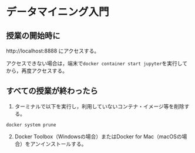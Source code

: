 # データマイニング入門

## 授業の開始時に

http://localhost:8888 にアクセスする。

アクセスできない場合は，端末で`docker container start jupyter`を実行してから，再度アクセスする。

## すべての授業が終わったら

1. ターミナルで以下を実行し，利用していないコンテナ・イメージ等を削除する。

```{bash}
docker system prune
```

2. Docker Toolbox（Windowsの場合）またはDocker for Mac（macOSの場合）をアンインストールする。
